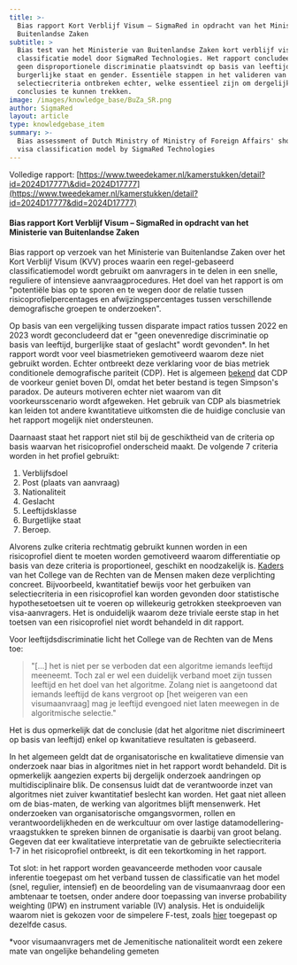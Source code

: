 ```yaml
---
title: >-
  Bias rapport Kort Verblijf Visum – SigmaRed in opdracht van het Ministerie van
  Buitenlandse Zaken
subtitle: >
  Bias test van het Ministerie van Buitenlandse Zaken kort verblijf visum
  classificatie model door SigmaRed Technologies. Het rapport concludeert dat er
  geen disproportionele discriminatie plaatsvindt op basis van leeftijd,
  burgerlijke staat en gender. Essentiële stappen in het valideren van
  selectiecriteria ontbreken echter, welke essentieel zijn om dergelijke
  conclusies te kunnen trekken.
image: /images/knowledge_base/BuZa_SR.png
author: SigmaRed
layout: article
type: knowledgebase_item
summary: >-
  Bias assessment of Dutch Ministry of Ministry of Foreign Affairs' short stay
  visa classification model by SigmaRed Technologies
---
```


Volledige rapport: [https://www.tweedekamer.nl/kamerstukken/detail?id=2024D17777\&did=2024D17777](https://www.tweedekamer.nl/kamerstukken/detail?id=2024D17777&did=2024D17777)

#### Bias rapport Kort Verblijf Visum – SigmaRed in opdracht van het Ministerie van Buitenlandse Zaken

Bias rapport op verzoek van het Ministerie van Buitenlandse Zaken over het Kort Verblijf Visum (KVV) proces waarin een regel-gebaseerd classificatiemodel wordt gebruikt om aanvragers in te delen in een snelle, reguliere of intensieve aanvraagprocedures. Het doel van het rapport is om "potentiële bias op te sporen en te wegen door de relatie tussen risicoprofielpercentages en afwijzingspercentages tussen verschillende demografische groepen te onderzoeken".

Op basis van een vergelijking tussen disparate impact ratios tussen 2022 en 2023 wordt geconcludeerd dat er "geen onevenredige discriminatie op basis van leeftijd, burgerlijke staat of geslacht" wordt gevonden\*. In het rapport wordt voor veel biasmetrieken gemotiveerd waarom deze niet gebruikt worden. Echter ontbreekt deze verklaring voor de bias metriek conditionele demografische pariteit (CDP). Het is algemeen <a href="https://arxiv.org/abs/2005.05906" target="_blank">bekend</a> dat CDP de voorkeur geniet boven DI, omdat het beter bestand is tegen Simpson's paradox. De auteurs motiveren echter niet waarom van dit voorkeursscenario wordt afgeweken. Het gebruik van CDP als biasmetriek kan leiden tot andere kwantitatieve uitkomsten die de huidige conclusie van het rapport mogelijk niet ondersteunen.

Daarnaast staat het rapport niet stil bij de geschiktheid van de criteria op basis waarvan het risicoprofiel onderscheid maakt. De volgende 7 criteria worden in het profiel gebruikt:

1. Verblijfsdoel
2. Post (plaats van aanvraag)
3. Nationaliteit
4. Geslacht
5. Leeftijdsklasse
6. Burgetlijke staat
7. Beroep.

Alvorens zulke criteria rechtmatig gebruikt kunnen worden in een risicoprofiel dient te moeten worden gemotiveerd waarom differentiatie op basis van deze criteria is proportioneel, geschikt en noodzakelijk is. <a href="https://publicaties.mensenrechten.nl/publicatie/61a734e65d726f72c45f9dce" target="_blank">Kaders</a> van het College van de Rechten van de Mensen maken deze verplichting concreet. Bijvoorbeeld, kwantitatief bewijs voor het gerbuiken van selectiecriteria in een risicoprofiel kan worden gevonden door statistische hypothesetoetsen uit te voeren op willekeurig getrokken steekproeven van visa-aanvragers. Het is onduidelijk waarom deze triviale eerste stap in het toetsen van een risicoprofiel niet wordt behandeld in dit rapport.

Voor leeftijdsdiscriminatie licht het College van de Rechten van de Mens toe:

> "\[...] het is niet per se verboden dat een algoritme iemands leeftijd meeneemt. Toch zal er wel een duidelijk verband moet zijn tussen leeftijd en het doel van het algoritme. Zolang niet is aangetoond dat iemands leeftijd de kans vergroot op \[het weigeren van een visumaanvraag] mag je leeftijd evengoed niet laten meewegen in de algoritmische selectie."

Het is dus opmerkelijk dat de conclusie (dat het algoritme niet discrimineert op basis van leeftijd) enkel op kwanitatieve resultaten is gebaseerd.

In het algemeen geldt dat de organisatorische en kwalitatieve dimensie van onderzoek naar bias in algoritmes niet in het rapport wordt behandeld. Dit is opmerkelijk aangezien experts bij dergelijk onderzoek aandringen op multidisciplinaire blik. De consensus luidt dat de verantwoorde inzet van algoritmes niet zuiver kwantitatief beslecht kan worden. Het gaat niet alleen om de bias-maten, de werking van algoritmes blijft mensenwerk. Het onderzoeken van organisatorische omgangsvormen, rollen en verantwoordelijkheden en de werkcultuur om over lastige datamodellering-vraagstukken te spreken binnen de organisatie is daarbij van groot belang. Gegeven dat eer kwalitatieve interpretatie van de gebruikte selectiecriteria 1-7 in het risicoprofiel ontbreekt, is dit een tekortkoming in het rapport.

Tot slot: in het rapport worden geavanceerde methoden voor causale inferentie toegepast om het verband tussen de classificatie van het model (snel, regulier, intensief) en de beoordeling van de visumaanvraag door een ambtenaar te toetsen, onder andere door toepassing van inverse probability weighting (IPW) en instrument variable (IV) analysis. Het is onduidelijk waarom niet is gekozen voor de simpelere F-test, zoals [hier](/nl/knowledge-platform/knowledge-base/20242904_f-test_confirmation_bias/) toegepast op dezelfde casus.

\*voor visumaanvragers met de Jemenitische nationaliteit wordt een zekere mate van ongelijke behandeling gemeten
